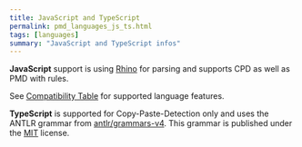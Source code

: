 ```yaml
---
title: JavaScript and TypeScript
permalink: pmd_languages_js_ts.html
tags: [languages]
summary: "JavaScript and TypeScript infos"
---
```


**JavaScript** support is using [Rhino](https://github.com/mozilla/rhino) for parsing and supports CPD as well as
PMD with rules.

See [Compatibility Table](https://mozilla.github.io/rhino/compat/engines.html) for supported language features.


**TypeScript** is supported for Copy-Paste-Detection only and uses the ANTLR grammar from
[antlr/grammars-v4](https://github.com/antlr/grammars-v4/tree/master/javascript/typescript).
This grammar is published under the [MIT](https://opensource.org/licenses/MIT) license.
